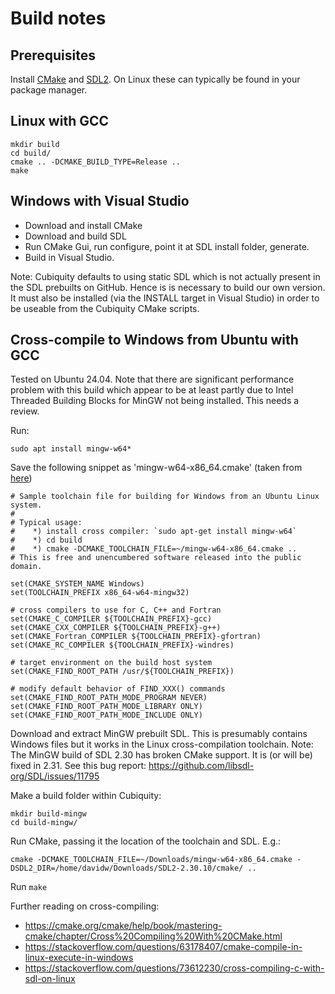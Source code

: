 Build notes
===========

Prerequisites
-------------
Install [CMake](https://cmake.org/) and [SDL2](https://libsdl.org/). On Linux these can typically be found in your package manager.

Linux with GCC
--------------
```
mkdir build
cd build/
cmake .. -DCMAKE_BUILD_TYPE=Release ..
make
```

Windows with Visual Studio
--------------------------
* Download and install CMake
* Download and build SDL
* Run CMake Gui, run configure, point it at SDL install folder, generate.
* Build in Visual Studio.

Note: Cubiquity defaults to using static SDL which is not actually present in the SDL prebuilts on GitHub. Hence is is necessary to build our own version. It must also be installed (via the INSTALL target in Visual Studio) in order to be useable from the Cubiquity CMake scripts.

Cross-compile to Windows from Ubuntu with GCC
--------------------------------------------
Tested on Ubuntu 24.04. Note that there are significant performance problem with this build which appear to be at least partly due to Intel Threaded Building Blocks for MinGW not being installed. This needs a review.

Run:

    sudo apt install mingw-w64*

Save the following snippet as 'mingw-w64-x86_64.cmake' (taken from [here](https://gist.github.com/peterspackman/8cf73f7f12ba270aa8192d6911972fe8#file-mingw-w64-x86_64-cmake))

```
# Sample toolchain file for building for Windows from an Ubuntu Linux system.
#
# Typical usage:
#    *) install cross compiler: `sudo apt-get install mingw-w64`
#    *) cd build
#    *) cmake -DCMAKE_TOOLCHAIN_FILE=~/mingw-w64-x86_64.cmake ..
# This is free and unencumbered software released into the public domain.

set(CMAKE_SYSTEM_NAME Windows)
set(TOOLCHAIN_PREFIX x86_64-w64-mingw32)

# cross compilers to use for C, C++ and Fortran
set(CMAKE_C_COMPILER ${TOOLCHAIN_PREFIX}-gcc)
set(CMAKE_CXX_COMPILER ${TOOLCHAIN_PREFIX}-g++)
set(CMAKE_Fortran_COMPILER ${TOOLCHAIN_PREFIX}-gfortran)
set(CMAKE_RC_COMPILER ${TOOLCHAIN_PREFIX}-windres)

# target environment on the build host system
set(CMAKE_FIND_ROOT_PATH /usr/${TOOLCHAIN_PREFIX})

# modify default behavior of FIND_XXX() commands
set(CMAKE_FIND_ROOT_PATH_MODE_PROGRAM NEVER)
set(CMAKE_FIND_ROOT_PATH_MODE_LIBRARY ONLY)
set(CMAKE_FIND_ROOT_PATH_MODE_INCLUDE ONLY)
```

Download and extract MinGW prebuilt SDL. This is presumably contains Windows files but it works in the Linux cross-compilation toolchain. Note: The MinGW build of SDL 2.30 has broken CMake support. It is (or will be) fixed in 2.31. See this bug report: https://github.com/libsdl-org/SDL/issues/11795

Make a build folder within Cubiquity:

```
mkdir build-mingw
cd build-mingw/
```

Run CMake, passing it the location of the toolchain and SDL. E.g.:

    cmake -DCMAKE_TOOLCHAIN_FILE=~/Downloads/mingw-w64-x86_64.cmake -DSDL2_DIR=/home/davidw/Downloads/SDL2-2.30.10/cmake/ ..

Run ```make```

Further reading on cross-compiling:
* https://cmake.org/cmake/help/book/mastering-cmake/chapter/Cross%20Compiling%20With%20CMake.html
* https://stackoverflow.com/questions/63178407/cmake-compile-in-linux-execute-in-windows
* https://stackoverflow.com/questions/73612230/cross-compiling-c-with-sdl-on-linux
